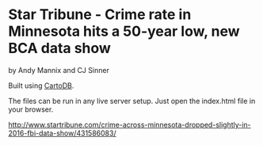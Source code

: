 Star Tribune - Crime rate in Minnesota hits a 50-year low, new BCA data show
================

by Andy Mannix and CJ Sinner

Built using [CartoDB](http://cartodb.com).

The files can be run in any live server setup. Just open the index.html file in your browser.

http://www.startribune.com/crime-across-minnesota-dropped-slightly-in-2016-fbi-data-show/431586083/